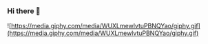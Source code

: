 ### Hi there 👋

<!--
**Micro0x00/Micro0x00** is a ✨ _special_ ✨ repository because its `README.md` (this file) appears on your GitHub profile.

Here are some ideas to get you started:

- 🌱 I’m currently learning  ...
- 👯 I’m looking to collaborate on ...
- 🤔 I’m looking for help with ...
- 💬 Ask me about ...
- 📫 How to reach me: ...
- 😄 Pronouns: ...
- ⚡ Fun fact: ...
-->
![https://media.giphy.com/media/WUXLmewlvtuPBNQYao/giphy.gif](https://media.giphy.com/media/WUXLmewlvtuPBNQYao/giphy.gif)
